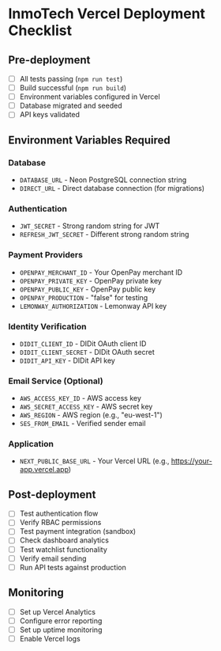 # InmoTech Vercel Deployment Checklist

## Pre-deployment

- [ ] All tests passing (`npm run test`)
- [ ] Build successful (`npm run build`)
- [ ] Environment variables configured in Vercel
- [ ] Database migrated and seeded
- [ ] API keys validated

## Environment Variables Required

### Database
- `DATABASE_URL` - Neon PostgreSQL connection string
- `DIRECT_URL` - Direct database connection (for migrations)

### Authentication
- `JWT_SECRET` - Strong random string for JWT
- `REFRESH_JWT_SECRET` - Different strong random string

### Payment Providers
- `OPENPAY_MERCHANT_ID` - Your OpenPay merchant ID
- `OPENPAY_PRIVATE_KEY` - OpenPay private key
- `OPENPAY_PUBLIC_KEY` - OpenPay public key
- `OPENPAY_PRODUCTION` - "false" for testing
- `LEMONWAY_AUTHORIZATION` - Lemonway API key

### Identity Verification
- `DIDIT_CLIENT_ID` - DIDit OAuth client ID
- `DIDIT_CLIENT_SECRET` - DIDit OAuth secret
- `DIDIT_API_KEY` - DIDit API key

### Email Service (Optional)
- `AWS_ACCESS_KEY_ID` - AWS access key
- `AWS_SECRET_ACCESS_KEY` - AWS secret key
- `AWS_REGION` - AWS region (e.g., "eu-west-1")
- `SES_FROM_EMAIL` - Verified sender email

### Application
- `NEXT_PUBLIC_BASE_URL` - Your Vercel URL (e.g., https://your-app.vercel.app)

## Post-deployment

- [ ] Test authentication flow
- [ ] Verify RBAC permissions
- [ ] Test payment integration (sandbox)
- [ ] Check dashboard analytics
- [ ] Test watchlist functionality
- [ ] Verify email sending
- [ ] Run API tests against production

## Monitoring

- [ ] Set up Vercel Analytics
- [ ] Configure error reporting
- [ ] Set up uptime monitoring
- [ ] Enable Vercel logs
